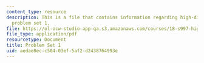 ```yaml
---
content_type: resource
description: This is a file that contains information regarding high-dimensional statistics
  problem set 1.
file: https://ol-ocw-studio-app-qa.s3.amazonaws.com/courses/18-s997-high-dimensional-statistics-spring-2015/aedae8ecc50403ef5af2d2438764993e_MIT18_S997S15_Assignment1.pdf
file_type: application/pdf
resourcetype: Document
title: Problem Set 1
uid: aedae8ec-c504-03ef-5af2-d2438764993e
---
```

